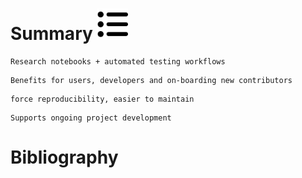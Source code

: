 # Summary <img src="img/list-ul-solid.svg" width="50">

```{admonition} Essential integration:
Research notebooks + automated testing workflows
```
```{admonition} Modularity and IoC
Benefits for users, developers and on-boarding new contributors
```
```{admonition} Generated and embedded visuals
force reproducibility, easier to maintain
```
```{admonition} Maintenance of research-result reproducibility
Supports ongoing project development
```


# Bibliography

```{bibliography}
```